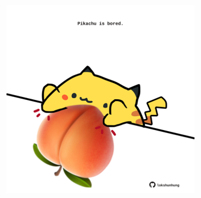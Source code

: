 <!-- built at 29/02/2024, 24:01:23 UTC -->
<p align="center">
  <img width="500" height="500" src="./ReadmeImage.svg">
</p>
